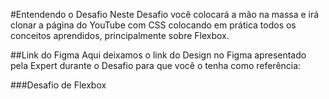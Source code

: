 #Entendendo o Desafio
Neste Desafio você colocará a mão na massa e irá clonar a página do YouTube com CSS colocando em prática todos os conceitos aprendidos, principalmente sobre Flexbox.
 
##Link do Figma
Aqui deixamos o link do Design no Figma apresentado pela Expert durante o Desafio para que você o tenha como referência:

###Desafio de Flexbox
